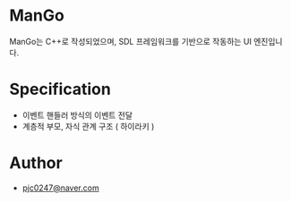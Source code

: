 ManGo
=====

ManGo는 C++로 작성되었으며, SDL 프레임워크를 기반으로 작동하는 UI 엔진입니다.

Specification
=====
 - 이벤트 핸들러 방식의 이벤트 전달
 - 계층적 부모, 자식 관계 구조 ( 하이라키 )
 
Author
=====
 - pjc0247@naver.com
